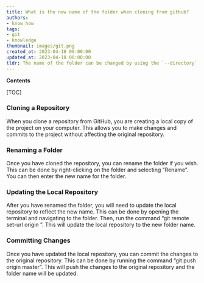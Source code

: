 ```yaml
---
title: What is the new name of the folder when cloning from github?
authors:
- know_how
tags:
- git
- knowledge
thumbnail: images/git.png
created_at: 2023-04-18 00:00:00
updated_at: 2023-04-18 00:00:00
tldr: The name of the folder can be changed by using the `--directory` option when cloning from GitHub.
---
```


**Contents**

[TOC]

### Cloning a Repository

When you clone a repository from GitHub, you are creating a local copy of the project on your computer. This allows you to make changes and commits to the project without affecting the original repository.

### Renaming a Folder

Once you have cloned the repository, you can rename the folder if you wish. This can be done by right-clicking on the folder and selecting “Rename”. You can then enter the new name for the folder.

### Updating the Local Repository

After you have renamed the folder, you will need to update the local repository to reflect the new name. This can be done by opening the terminal and navigating to the folder. Then, run the command “git remote set-url origin <new repository URL>”. This will update the local repository to the new folder name.

### Committing Changes

Once you have updated the local repository, you can commit the changes to the original repository. This can be done by running the command “git push origin master”. This will push the changes to the original repository and the folder name will be updated.
